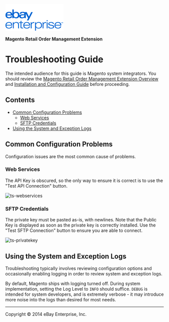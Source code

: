 ![eBay Enterprise](static/logo-vert.png)

**Magento Retail Order Management Extension**
# Troubleshooting Guide

The intended audience for this guide is Magento system integrators. You should review the [Magento Retail Order Management Extension Overview](OVERVIEW.md) and [Installation and Configuration Guide](INSTALL.md) before proceeding.

## Contents

- [Common Configuration Problems](#common-configuration-problems)
  - [Web Services](#web-services)
  - [SFTP Credentials](#sftp-credentials)
- [Using the System and Exception Logs](#using-the-system-and-exception-logs)

## Common Configuration Problems

Configuration issues are the most common cause of problems.

### Web Services

The API Key is obscured, so the only way to ensure it is correct is to use the "Test API Connection" button.

![ts-webservices](static/rom-ts-webservices-config.png)

### SFTP Credentials

The private key must be pasted as-is, with newlines. Note that the Public Key is displayed as soon as the private key is correctly installed. Use the "Test SFTP Connection" button to ensure you are able to connect.

![ts-privatekey](static/rom-ts-privatekey-config.png)


## Using the System and Exception Logs

Troubleshooting typically involves reviewing configuration options and occasionally enabling logging in order to review system and exception logs.

By default, Magento ships with logging turned off. During system implementation, setting the Log Level to `INFO` should suffice. `DEBUG` is intended for system developers, and is extremely verbose - it may introduce more noise into the logs than desired for most needs.

- - -
Copyright © 2014 eBay Enterprise, Inc.
